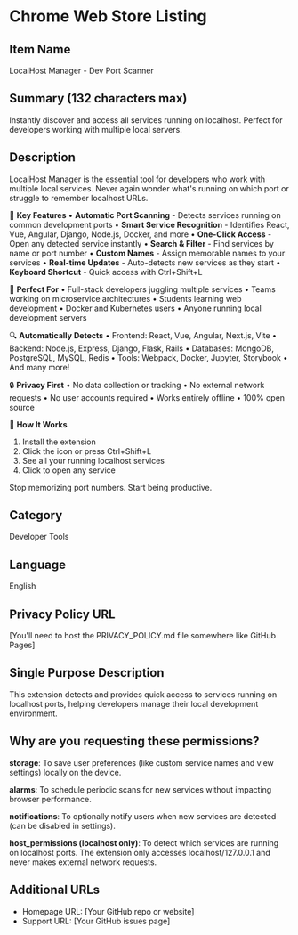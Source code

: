 # Chrome Web Store Listing

## Item Name
LocalHost Manager - Dev Port Scanner

## Summary (132 characters max)
Instantly discover and access all services running on localhost. Perfect for developers working with multiple local servers.

## Description
LocalHost Manager is the essential tool for developers who work with multiple local services. Never again wonder what's running on which port or struggle to remember localhost URLs.

🚀 **Key Features**
• **Automatic Port Scanning** - Detects services running on common development ports
• **Smart Service Recognition** - Identifies React, Vue, Angular, Django, Node.js, Docker, and more
• **One-Click Access** - Open any detected service instantly
• **Search & Filter** - Find services by name or port number
• **Custom Names** - Assign memorable names to your services
• **Real-time Updates** - Auto-detects new services as they start
• **Keyboard Shortcut** - Quick access with Ctrl+Shift+L

🎯 **Perfect For**
• Full-stack developers juggling multiple services
• Teams working on microservice architectures
• Students learning web development
• Docker and Kubernetes users
• Anyone running local development servers

🔍 **Automatically Detects**
• Frontend: React, Vue, Angular, Next.js, Vite
• Backend: Node.js, Express, Django, Flask, Rails
• Databases: MongoDB, PostgreSQL, MySQL, Redis
• Tools: Webpack, Docker, Jupyter, Storybook
• And many more!

🔒 **Privacy First**
• No data collection or tracking
• No external network requests
• No user accounts required
• Works entirely offline
• 100% open source

📖 **How It Works**
1. Install the extension
2. Click the icon or press Ctrl+Shift+L
3. See all your running localhost services
4. Click to open any service

Stop memorizing port numbers. Start being productive.

## Category
Developer Tools

## Language
English

## Privacy Policy URL
[You'll need to host the PRIVACY_POLICY.md file somewhere like GitHub Pages]

## Single Purpose Description
This extension detects and provides quick access to services running on localhost ports, helping developers manage their local development environment.

## Why are you requesting these permissions?

**storage**: To save user preferences (like custom service names and view settings) locally on the device.

**alarms**: To schedule periodic scans for new services without impacting browser performance.

**notifications**: To optionally notify users when new services are detected (can be disabled in settings).

**host_permissions (localhost only)**: To detect which services are running on localhost ports. The extension only accesses localhost/127.0.0.1 and never makes external network requests.

## Additional URLs
- Homepage URL: [Your GitHub repo or website]
- Support URL: [Your GitHub issues page]